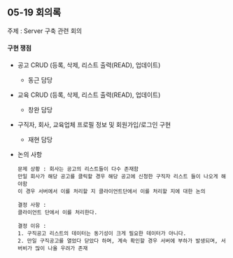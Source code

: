 ## 05-19 회의록



주제 : Server 구축 관련 회의



#### 구현 쟁점

- 공고 CRUD (등록, 삭제, 리스트 출력(READ), 업데이트)
  - 동근 담당

- 교육 CRUD (등록, 삭제, 리스트 출력(READ), 업데이트)
  - 창완 담당

- 구직자, 회사, 교육업체 프로필 정보 및 회원가입/로그인 구현
  - 재현 담당



- 논의 사항

  ```
  문제 상황 : 회사는 공고의 리스트들이 다수 존재함
  만일 회사가 해당 공고를 클릭할 경우 해당 공고에 신청한 구직자 리스트 들이 나오게 해야함
  이 경우 서버에서 이를 처리할 지 클라이언트단에서 이를 처리할 지에 대한 논의
  
  결정 사항 : 
  클라이언트 단에서 이를 처리한다.
  
  결정 이유 : 
  1. 구직공고 리스트의 데이터는 동기성이 크게 필요한 데이터가 아니다.
  2. 만일 구직공고를 열었다 닫았다 하며, 계속 확인할 경우 서버에 부하가 발생되며, 서버비가 많이 나올 우려가 존재
  ```

  